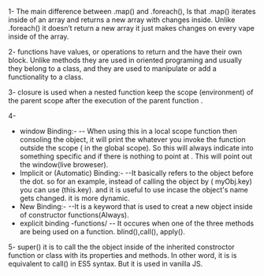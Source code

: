 
<!--  Describe the biggest difference between .forEach & .map.-->
1- The main difference between .map() and .foreach(), Is that .map() iterates inside of  an array and returns a new  array with changes inside. Unlike .foreach() it doesn’t return a new array it just makes changes on every vape inside of the array.

<!-- What is the difference between a function and a method? -->
2- functions have values, or operations  to return and the have their own block. Unlike methods they are used in oriented programing and usually they belong to a class, and they are used to manipulate or add a functionality to a class. 

<!-- What is closure? -->
3- closure is used when a nested function keep the scope (environment) of the parent scope after the execution of the parent function . 

<!--  Describe the four rules of the 'this' keyword.-->
4-
*  window Binding:-
-- When using this in a local scope function then consoling the object, it will print the whatever you invoke the function outside the scope ( in the global scope). So this will always indicate into something specific 
and if there is nothing to point at . This will point out the window(live broweser).
*  Implicit or (Automatic) Binding:-
--It basically refers to the object before the dot. so for an example,
instead of calling the object by ( myObj.key) you can use (this.key).
and it is useful to use incase the object's name gets changed. it is more dynamic.
*  New Binding:-
--It is a keyword that is used to creat a new object inside of constructor functions(Always).
*  explicit binding -functions/ 
-- It occures when one of the three methods are being used on a function. blind(),call(), apply().

<!-- Why do we need super() in an extended class? -->
5- super() it is to call the the object inside of the inherited constroctor function or class with its properties and methods. 
In other word, it is is equivalent to call() in ES5 syntax. But it is used in vanilla JS.


